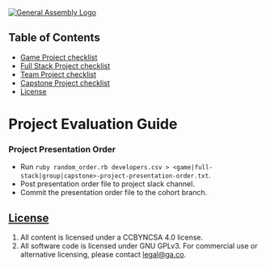[![General Assembly Logo](https://camo.githubusercontent.com/1a91b05b8f4d44b5bbfb83abac2b0996d8e26c92/687474703a2f2f692e696d6775722e636f6d2f6b6538555354712e706e67)](https://generalassemb.ly/education/web-development-immersive)


## Table of Contents

- [Game Project checklist](./game-project.md)
- [Full Stack Project checklist](./full-stack-project.md)
- [Team Project checklist](./team-project.md)
- [Capstone Project checklist](./game-project.md)
- [License](#license)

# Project Evaluation Guide

### Project Presentation Order

-   Run `ruby random_order.rb developers.csv >
 <game|full-stack|group|capstone>-project-presentation-order.txt`.
-   Post presentation order file to project slack channel.
-   Commit the presentation order file to the cohort branch.

## [License](LICENSE)

1.  All content is licensed under a CC­BY­NC­SA 4.0 license.
1.  All software code is licensed under GNU GPLv3. For commercial use or
    alternative licensing, please contact legal@ga.co.